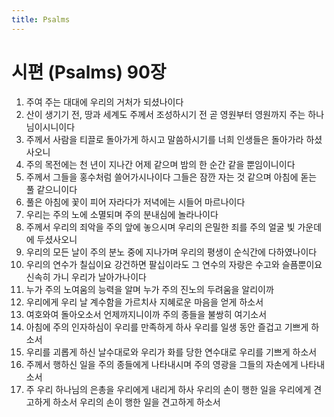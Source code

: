 ```yaml
---
title: Psalms
---
```


# 시편 (Psalms) 90장
1. 주여 주는 대대에 우리의 거처가 되셨나이다
1. 산이 생기기 전, 땅과 세계도 주께서 조성하시기 전 곧 영원부터 영원까지 주는 하나님이시니이다
1. 주께서 사람을 티끌로 돌아가게 하시고 말씀하시기를 너희 인생들은 돌아가라 하셨사오니
1. 주의 목전에는 천 년이 지나간 어제 같으며 밤의 한 순간 같을 뿐임이니이다
1. 주께서 그들을 홍수처럼 쓸어가시나이다 그들은 잠깐 자는 것 같으며 아침에 돋는 풀 같으니이다
1. 풀은 아침에 꽃이 피어 자라다가 저녁에는 시들어 마르나이다
1. 우리는 주의 노에 소멸되며 주의 분내심에 놀라나이다
1. 주께서 우리의 죄악을 주의 앞에 놓으시며 우리의 은밀한 죄를 주의 얼굴 빛 가운데에 두셨사오니
1. 우리의 모든 날이 주의 분노 중에 지나가며 우리의 평생이 순식간에 다하였나이다
1. 우리의 연수가 칠십이요 강건하면 팔십이라도 그 연수의 자랑은 수고와 슬픔뿐이요 신속히 가니 우리가 날아가나이다
1. 누가 주의 노여움의 능력을 알며 누가 주의 진노의 두려움을 알리이까
1. 우리에게 우리 날 계수함을 가르치사 지혜로운 마음을 얻게 하소서
1. 여호와여 돌아오소서 언제까지니이까 주의 종들을 불쌍히 여기소서
1. 아침에 주의 인자하심이 우리를 만족하게 하사 우리를 일생 동안 즐겁고 기쁘게 하소서
1. 우리를 괴롭게 하신 날수대로와 우리가 화를 당한 연수대로 우리를 기쁘게 하소서
1. 주께서 행하신 일을 주의 종들에게 나타내시며 주의 영광을 그들의 자손에게 나타내소서
1. 주 우리 하나님의 은총을 우리에게 내리게 하사 우리의 손이 행한 일을 우리에게 견고하게 하소서 우리의 손이 행한 일을 견고하게 하소서